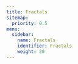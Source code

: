 ```yaml
---
title: Fractals
sitemap:
  priority: 0.5 
menu:
  sidebar:
    name: Fractals
    identifier: Fractals
    weight: 20
---
```

